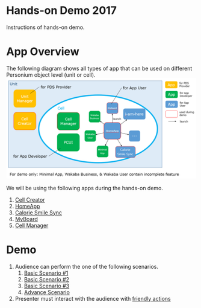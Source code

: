 # Hands-on Demo 2017  
Instructions of hands-on demo.  

# App Overview  
The following diagram shows all types of app that can be used on different Personium object level (unit or cell).  
![App Overview](doc/app_overview.png)  

We will be using the following apps during the hands-on demo.  

1. [Cell Creator](https://github.com/personium/app-uc-cell-creator-wizard)  
1. [HomeApp](https://github.com/personium/app-cc-home)  
1. [Calorie Smile Sync](https://github.com/personium/app-sample-calorie-smile)  
1. [MyBoard](https://github.com/personium/app-myboard)  
1. [Cell Manager](https://github.com/personium/app-uc-unit-manager)  

# Demo  
1. Audience can perform the one of the following scenarios.  
	1. [Basic Scenario #1]()  
	1. [Basic Scenario #2]()  
	1. [Basic Scenario #3]()  
	1. [Advance Scenario](README_audience.md)  
1. Presenter must interact with the audience with [friendly actions](README_presenter.md)  
